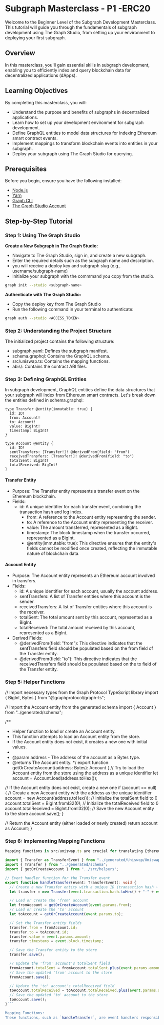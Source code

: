 # Subgraph Masterclass - P1 -ERC20

Welcome to the Beginner Level of the Subgraph Development Masterclass. This tutorial will guide you through the fundamentals of subgraph development using The Graph Studio, from setting up your environment to deploying your first subgraph.

## Overview

In this masterclass, you'll gain essential skills in subgraph development, enabling you to efficiently index and query blockchain data for decentralized applications (dApps).

## Learning Objectives

By completing this masterclass, you will:

- Understand the purpose and benefits of subgraphs in decentralized applications.
- Learn how to set up your development environment for subgraph development.
- Define GraphQL entities to model data structures for indexing Ethereum smart contract events.
- Implement mappings to transform blockchain events into entities in your subgraph.
- Deploy your subgraph using The Graph Studio for querying.

## Prerequisites

Before you begin, ensure you have the following installed:

- [Node.js](https://nodejs.org/)
- [Yarn](https://classic.yarnpkg.com/en/docs/install)
- [Graph CLI](https://github.com/graphprotocol/graph-cli)
- [The Graph Studio Account](https://thegraph.com/studio/)

## Step-by-Step Tutorial

### Step 1: Using The Graph Studio

**Create a New Subgraph in The Graph Studio:**

- Navigate to The Graph Studio, sign in, and create a new subgraph.
- Enter the required details such as the subgraph name and description.
- you will receive a deploy key and subgraph slug (e.g., username/subgraph-name)
- Initialize your subgraph with the commmand you copy from the studio.

```bash
graph init --studio <subgraph-name>
```

**Authenticate with The Graph Studio:**

- Copy the deploy key from The Graph Studio
- Run the following command in your terminal to authenticate:

```bash
graph auth --studio <ACCESS_TOKEN>
```

### Step 2: Understanding the Project Structure

The initialized project contains the following structure:

- subgraph.yaml: Defines the subgraph manifest.
- schema.graphql: Contains the GraphQL schema.
- src/uniswap.ts: Contains the mapping functions.
- abis/: Contains the contract ABI files.

### Step 3: Defining GraphQL Entities

In subgraph development, GraphQL entities define the data structures that your subgraph will index from Ethereum smart contracts. Let's break down the entities defined in schema.graphql:

```gql
type Transfer @entity(immutable: true) {
  id: ID!
  from: Account!
  to: Account!
  value: BigInt!
  timestamp: BigInt!
}

type Account @entity {
  id: ID!
  sentTransfers: [Transfer!]! @derivedFrom(field: "from")
  receivedTransfers: [Transfer!]! @derivedFrom(field: "to")
  totalSent: BigInt!
  totalReceived: BigInt!
}
```

#### Transfer Entity

- Purpose: The Transfer entity represents a transfer event on the Ethereum blockchain.
- Fields:
  - id: A unique identifier for each transfer event, combining the transaction hash and log index.
    - from: A reference to the Account entity representing the sender.
    - to: A reference to the Account entity representing the receiver.
    - value: The amount transferred, represented as a BigInt.
    - timestamp: The block timestamp when the transfer occurred, represented as a BigInt.
    - @entity(immutable: true): This directive ensures that the entity's fields cannot be modified once created, reflecting the immutable nature of blockchain data.

#### Account Entity

- Purpose: The Account entity represents an Ethereum account involved in transfers.
- Fields:
  - id: A unique identifier for each account, usually the account address.
  - sentTransfers: A list of Transfer entities where this account is the sender.
  - receivedTransfers: A list of Transfer entities where this account is the receiver.
  - totalSent: The total amount sent by this account, represented as a BigInt.
  - totalReceived: The total amount received by this account, represented as a BigInt.
- Derived Fields:
  - @derivedFrom(field: "from"): This directive indicates that the sentTransfers field should be populated based on the from field of the Transfer entity.
  - @derivedFrom(field: "to"): This directive indicates that the receivedTransfers field should be populated based on the to field of the Transfer entity.

### Step 5: Helper Functions

// Import necessary types from the Graph Protocol TypeScript library
import { BigInt, Bytes } from "@graphprotocol/graph-ts"; 

// Import the Account entity from the generated schema
import { Account } from "../generated/schema"; 

/**
 * Helper function to load or create an Account entity.
 * This function attempts to load an Account entity from the store.
 * If the Account entity does not exist, it creates a new one with initial values.
 * 
 * @param address - The address of the account as a Bytes type.
 * @returns The Account entity.
 */
export function getOrCreateAccount(address: Bytes): Account {
  // Try to load the Account entity from the store using the address as a unique identifier
  let account = Account.load(address.toHex());

  // If the Account entity does not exist, create a new one
  if (account == null) {
    // Create a new Account entity with the address as the unique identifier
    account = new Account(address.toHex());
    // Initialize the totalSent field to 0
    account.totalSent = BigInt.fromI32(0); 
    // Initialize the totalReceived field to 0
    account.totalReceived = BigInt.fromI32(0); 
    // Save the new Account entity to the store
    account.save(); 
  }

  // Return the Account entity (either loaded or newly created)
  return account as Account;
}


### Step 6: Implementing Mapping Functions

````ts
Mapping functions in src/uniswap.ts are crucial for translating Ethereum smart contract events into GraphQL entities:

import { Transfer as TransferEvent } from "../generated/Uniswap/Uniswap";
import { Transfer } from "../generated/schema";
import { getOrCreateAccount } from "../src/helpers";

// Event handler function for the Transfer event
export function handleTransfer(event: TransferEvent): void {
  // Create a new Transfer entity with a unique ID (transaction hash + log index)
  let transfer = new Transfer(event.transaction.hash.toHex() + "-" + event.logIndex.toString());

  // Load or create the 'from' account
  let fromAccount = getOrCreateAccount(event.params.from);
  // Load or create the 'to' account
  let toAccount = getOrCreateAccount(event.params.to);

  // Set the Transfer entity fields
  transfer.from = fromAccount.id;
  transfer.to = toAccount.id;
  transfer.value = event.params.amount;
  transfer.timestamp = event.block.timestamp;

  // Save the Transfer entity to the store
  transfer.save();

  // Update the 'from' account's totalSent field
  fromAccount.totalSent = fromAccount.totalSent.plus(event.params.amount);
  // Save the updated 'from' account to the store
  fromAccount.save();

  // Update the 'to' account's totalReceived field
  toAccount.totalReceived = toAccount.totalReceived.plus(event.params.amount);
  // Save the updated 'to' account to the store
  toAccount.save();
}```

Mapping Functions:
These functions, such as `handleTransfer`, are event handlers responsible for processing Ethereum smart contract events (`TransferEvent`in this case). They create new instances of GraphQL entities (`Transfer`) based on event data, update associated account entities (`fromAccount` and `toAccount`), and save these entities to the subgraph's data store.
````
